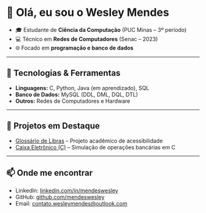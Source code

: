 # 👋 Olá, eu sou o Wesley Mendes

- 🎓 Estudante de **Ciência da Computação** (PUC Minas – 3º período)
- 💻 Técnico em **Redes de Computadores** (Senac – 2023)
- 🌐 Focado em **programação e banco de dados**

---

## 🚀 Tecnologias & Ferramentas
- **Linguagens:** C, Python, Java (em aprendizado), SQL
- **Banco de Dados:** MySQL (DDL, DML, DQL, DTL)
- **Outros:** Redes de Computadores e Hardware

---

## 📌 Projetos em Destaque
- [Glossário de Libras](https://github.com/mendeswesley/glossario-de-libras) – Projeto acadêmico de acessibilidade
- [Caixa Eletrônico (C)](https://github.com/mendeswesley/caixa-eletronico) – Simulação de operações bancárias em C

---

## 📫 Onde me encontrar
- LinkedIn: [linkedin.com/in/mendeswesley](https://www.linkedin.com/in/mendeswesley)
- GitHub: [github.com/mendeswesley](https://github.com/mendeswesley)
- Email: contato.wesleymendes@outlook.com
